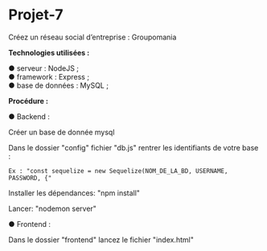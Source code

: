 # Projet-7
Créez un réseau social d’entreprise : Groupomania

<b>Technologies utilisées :</b>

● serveur : NodeJS ;<br />
● framework : Express ;<br />
● base de données : MySQL ;<br />

<b>Procédure :</b>

● Backend :

Créer un base de donnée mysql

Dans le dossier "config" fichier "db.js" rentrer les identifiants de votre base :

    Ex : "const sequelize = new Sequelize(NOM_DE_LA_BD, USERNAME, PASSWORD, {"

Installer les dépendances: "npm install"

Lancer: "nodemon server"

● Frontend :

Dans le dossier "frontend" lancez le fichier "index.html"






